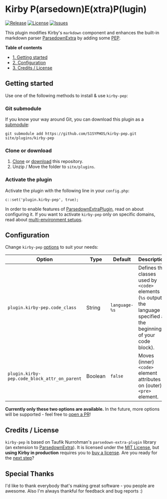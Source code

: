 # Kirby P(arsedown)E(xtra)P(lugin)
[![Release](https://img.shields.io/github/release/S1SYPHOS/kirby-pep.svg)](https://github.com/S1SYPHOS/kirby-pep/releases) [![License](https://img.shields.io/github/license/S1SYPHOS/kirby-pep.svg)](https://github.com/S1SYPHOS/kirby-pep/blob/master/LICENSE) [![Issues](https://img.shields.io/github/issues/S1SYPHOS/kirby-pep.svg)](https://github.com/S1SYPHOS/kirby-pep/issues)

This plugin modifies Kirby's `markdown` component and enhances the built-in markdown parser [ParsedownExtra](https://github.com/erusev/parsedown-extra) by adding some [PEP](https://github.com/tovic/parsedown-extra-plugin).

**Table of contents**
- [1. Getting started](#getting-started)
- [2. Configuration](#configuration)
- [3. Credits / License](#credits--license)

## Getting started
Use one of the following methods to install & use `kirby-pep`:

### Git submodule

If you know your way around Git, you can download this plugin as a [submodule](https://github.com/blog/2104-working-with-submodules):

```text
git submodule add https://github.com/S1SYPHOS/kirby-pep.git site/plugins/kirby-pep
```

### Clone or download

1. [Clone](https://github.com/S1SYPHOS/kirby-pep.git) or [download](https://github.com/S1SYPHOS/kirby-pep/archive/master.zip) this repository.
2. Unzip / Move the folder to `site/plugins`.

### Activate the plugin
Activate the plugin with the following line in your `config.php`:

```text
c::set('plugin.kirby-pep', true);
```

In order to enable features of [ParsedownExtraPlugin](https://github.com/tovic/parsedown-extra-plugin), read on about configuring it. If you want to activate `kirby-pep` only on specific domains, read about [multi-environment setups](https://getkirby.com/docs/developer-guide/configuration/options).

## Configuration
Change `kirby-pep` [options](https://github.com/tovic/parsedown-extra-plugin#features) to suit your needs:

| Option | Type | Default | Description |
| --- | --- | --- | --- |
| `plugin.kirby-pep.code_class` | String | `language-%s` | Defines the classes used by `<code>` elements (`%s` outputs the language specified at the beginning of your code block). |
| `plugin.kirby-pep.code_block_attr_on_parent` | Boolean | `false` | Moves (inner) `<code>` element attributes on (outer) `<pre>` element. |

**Currently only these two options are available.** In the future, more options will be supported - feel free to [open a PR](https://github.com/S1SYPHOS/kirby-pep/compare)!

## Credits / License
`kirby-pep` is based on Taufik Nurrohman's `parsedown-extra-plugin` library (an extension to [ParsedownExtra](https://github.com/erusev/parsedown-extra)). It is licensed under the [MIT License](LICENSE), but **using Kirby in production** requires you to [buy a license](https://getkirby.com/buy). Are you ready for the [next step](https://getkirby.com/next)?

## Special Thanks
I'd like to thank everybody that's making great software - you people are awesome. Also I'm always thankful for feedback and bug reports :)
